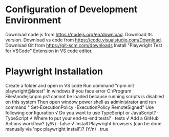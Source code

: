 # Configuration of Development Environment

Download node js from https://nodejs.org/en/download. Download lts version.
Download vs code from https://code.visualstudio.com/Download.
Download Git from https://git-scm.com/downloads
Install "Playwright Test for VSCode" Extension in VS code editor.

# Playwright Installation
Create a folder and open in VS code
Run command "npm init playwright@latest"
In windows if you face error  C:\Program Files\nodejs\npm.ps1 cannot be loaded because running scripts is disabled on this system Then open window power shell as administrator and run command " Set-ExecutionPolicy -ExecutionPolicy RemoteSigned"
Use following configuration
√ Do you want to use TypeScript or JavaScript? · TypeScript
√ Where to put your end-to-end tests? · tests
√ Add a GitHub Actions workflow? (y/N) · false
√ Install Playwright browsers (can be done manually via 'npx playwright install')? (Y/n) · true